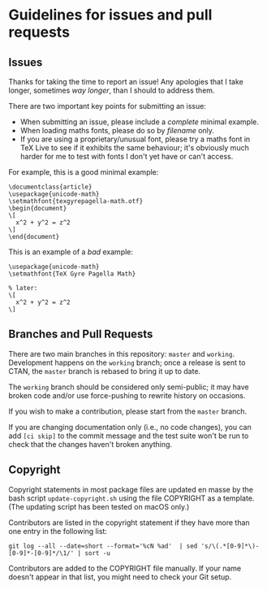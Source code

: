 # Guidelines for issues and pull requests

## Issues

Thanks for taking the time to report an issue!
Any apologies that I take longer, sometimes *way longer*, than I should to address them.

There are two important key points for submitting an issue:

* When submitting an issue, please include a *complete* minimal example.
* When loading maths fonts, please do so by *filename* only.
* If you are using a proprietary/unusual font, please try a maths font in TeX Live to see
  if it exhibits the same behaviour; it's obviously much harder for me to test with fonts
  I don't yet have or can't access.

For example, this is a good minimal example:

    \documentclass{article}
    \usepackage{unicode-math}
    \setmathfont{texgyrepagella-math.otf}
    \begin{document}
    \[
      x^2 + y^2 = z^2
    \]
    \end{document}

This is an example of a *bad* example:

    \usepackage{unicode-math}
    \setmathfont{TeX Gyre Pagella Math}

    % later:
    \[
      x^2 + y^2 = z^2
    \]

## Branches and Pull Requests

There are two main branches in this repository: `master` and `working`.
Development happens on the `working` branch; once a release is sent to CTAN,
the `master` branch is rebased to bring it up to date.

The `working` branch should be considered only semi-public; it may have broken
code and/or use force-pushing to rewrite history on occasions.

If you wish to make a contribution, please start from the `master` branch.

If you are changing documentation only (i.e., no code changes), you can add
`[ci skip]` to the commit message and the test suite won't be run to check that
the changes haven't broken anything.


## Copyright

Copyright statements in most package files are updated en masse by the bash script
`update-copyright.sh` using the file COPYRIGHT as a template.
(The updating script has been tested on macOS only.)

Contributors are listed in the copyright statement if they have more than one
entry in the following list:

    git log --all --date=short --format='%cN %ad'  | sed 's/\(.*[0-9]*\)-[0-9]*-[0-9]*/\1/' | sort -u

Contributors are added to the COPYRIGHT file manually. If your name doesn't appear
in that list, you might need to check your Git setup.
